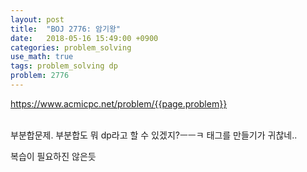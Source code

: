 ```yaml
---
layout: post
title:  "BOJ 2776: 암기왕"
date:   2018-05-16 15:49:00 +0900
categories: problem_solving
use_math: true
tags: problem_solving dp
problem: 2776
---
```


<a target="_blank" href="https://www.acmicpc.net/problem/{{page.problem}}">https://www.acmicpc.net/problem/{{page.problem}}</a><br/><br/>
  
부분합문제. 부분합도 뭐 dp라고 할 수 있겠지?ㅡㅡㅋ 태그를 만들기가 귀찮네..

복습이 필요하진 않은듯